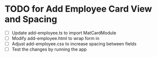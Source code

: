 # TODO for Add Employee Card View and Spacing

- [ ] Update add-employee.ts to import MatCardModule
- [ ] Modify add-employee.html to wrap form in <mat-card>
- [ ] Adjust add-employee.css to increase spacing between fields
- [ ] Test the changes by running the app
